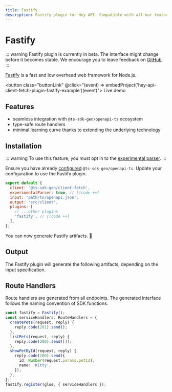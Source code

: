 ```yaml
---
title: Fastify
description: Fastify plugin for Hey API. Compatible with all our features.
---
```


# Fastify

::: warning
Fastify plugin is currently in beta. The interface might change before it becomes stable. We encourage you to leave feedback on [GitHub](https://github.com/ts-sdk-gen/openapi-ts/issues).
:::

[Fastify](https://fastify.dev/) is a fast and low overhead web framework for Node.js.

<button class="buttonLink" @click="(event) => embedProject('hey-api-client-fetch-plugin-fastify-example')(event)">
Live demo
</button>

## Features

- seamless integration with `@ts-sdk-gen/openapi-ts` ecosystem
- type-safe route handlers
- minimal learning curve thanks to extending the underlying technology

## Installation

::: warning
To use this feature, you must opt in to the [experimental parser](/openapi-ts/configuration#parser).
:::

Ensure you have already [configured](/openapi-ts/get-started) `@ts-sdk-gen/openapi-ts`. Update your configuration to use the Fastify plugin.

```js
export default {
  client: '@ts-sdk-gen/client-fetch',
  experimentalParser: true, // [!code ++]
  input: 'path/to/openapi.json',
  output: 'src/client',
  plugins: [
    // ...other plugins
    'fastify', // [!code ++]
  ],
};
```

You can now generate Fastify artifacts. 🎉

## Output

The Fastify plugin will generate the following artifacts, depending on the input specification.

## Route Handlers

Route handlers are generated from all endpoints. The generated interface follows the naming convention of SDK functions.

```ts
const fastify = Fastify();
const serviceHandlers: RouteHandlers = {
  createPets(request, reply) {
    reply.code(201).send();
  },
  listPets(request, reply) {
    reply.code(200).send([]);
  },
  showPetById(request, reply) {
    reply.code(200).send({
      id: Number(request.params.petId),
      name: 'Kitty',
    });
  },
};
fastify.register(glue, { serviceHandlers });
```

<!--@include: ../examples.md-->
<!--@include: ../sponsorship.md-->
